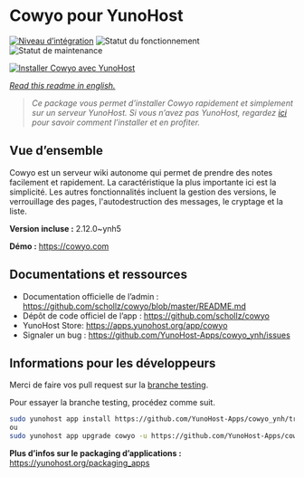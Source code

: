 <!--
N.B.: This README was automatically generated by https://github.com/YunoHost/apps/tree/master/tools/README-generator
It shall NOT be edited by hand.
-->

# Cowyo pour YunoHost

[![Niveau d’intégration](https://dash.yunohost.org/integration/cowyo.svg)](https://dash.yunohost.org/appci/app/cowyo) ![Statut du fonctionnement](https://ci-apps.yunohost.org/ci/badges/cowyo.status.svg) ![Statut de maintenance](https://ci-apps.yunohost.org/ci/badges/cowyo.maintain.svg)

[![Installer Cowyo avec YunoHost](https://install-app.yunohost.org/install-with-yunohost.svg)](https://install-app.yunohost.org/?app=cowyo)

*[Read this readme in english.](./README.md)*

> *Ce package vous permet d’installer Cowyo rapidement et simplement sur un serveur YunoHost.
Si vous n’avez pas YunoHost, regardez [ici](https://yunohost.org/#/install) pour savoir comment l’installer et en profiter.*

## Vue d’ensemble

Cowyo est un serveur wiki autonome qui permet de prendre des notes facilement et rapidement. La caractéristique la plus importante ici est la simplicité. Les autres fonctionnalités incluent la gestion des versions, le verrouillage des pages, l'autodestruction des messages, le cryptage et la liste.

**Version incluse :** 2.12.0~ynh5

**Démo :** https://cowyo.com
## Documentations et ressources

* Documentation officielle de l’admin : <https://github.com/schollz/cowyo/blob/master/README.md>
* Dépôt de code officiel de l’app : <https://github.com/schollz/cowyo>
* YunoHost Store: <https://apps.yunohost.org/app/cowyo>
* Signaler un bug : <https://github.com/YunoHost-Apps/cowyo_ynh/issues>

## Informations pour les développeurs

Merci de faire vos pull request sur la [branche testing](https://github.com/YunoHost-Apps/cowyo_ynh/tree/testing).

Pour essayer la branche testing, procédez comme suit.

``` bash
sudo yunohost app install https://github.com/YunoHost-Apps/cowyo_ynh/tree/testing --debug
ou
sudo yunohost app upgrade cowyo -u https://github.com/YunoHost-Apps/cowyo_ynh/tree/testing --debug
```

**Plus d’infos sur le packaging d’applications :** <https://yunohost.org/packaging_apps>